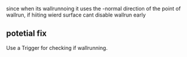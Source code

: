 since when its wallrunnoing it uses the -normal direction of the point of wallrun, if hiiting wierd surface cant disable wallrun early

## potetial fix
Use a Trigger for checking if wallrunning.